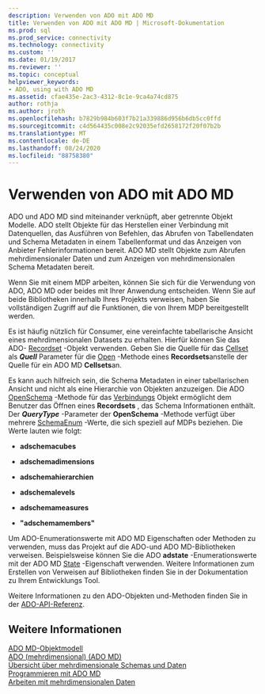 ```yaml
---
description: Verwenden von ADO mit ADO MD
title: Verwenden von ADO mit ADO MD | Microsoft-Dokumentation
ms.prod: sql
ms.prod_service: connectivity
ms.technology: connectivity
ms.custom: ''
ms.date: 01/19/2017
ms.reviewer: ''
ms.topic: conceptual
helpviewer_keywords:
- ADO, using with ADO MD
ms.assetid: cfae435e-2ac3-4312-8c1e-9ca4a74cd875
author: rothja
ms.author: jroth
ms.openlocfilehash: b7829b984b603f7b21a339886d956b6db5cc0ffd
ms.sourcegitcommit: c4d564435c008e2c92035efd2658172f20f07b2b
ms.translationtype: MT
ms.contentlocale: de-DE
ms.lasthandoff: 08/24/2020
ms.locfileid: "88758380"
---
```

# <a name="using-ado-with-ado-md"></a>Verwenden von ADO mit ADO MD
ADO und ADO MD sind miteinander verknüpft, aber getrennte Objekt Modelle. ADO stellt Objekte für das Herstellen einer Verbindung mit Datenquellen, das Ausführen von Befehlen, das Abrufen von Tabellendaten und Schema Metadaten in einem Tabellenformat und das Anzeigen von Anbieter Fehlerinformationen bereit. ADO MD stellt Objekte zum Abrufen mehrdimensionaler Daten und zum Anzeigen von mehrdimensionalen Schema Metadaten bereit.  
  
 Wenn Sie mit einem MDP arbeiten, können Sie sich für die Verwendung von ADO, ADO MD oder beides mit Ihrer Anwendung entscheiden. Wenn Sie auf beide Bibliotheken innerhalb Ihres Projekts verweisen, haben Sie vollständigen Zugriff auf die Funktionen, die von Ihrem MDP bereitgestellt werden.  
  
 Es ist häufig nützlich für Consumer, eine vereinfachte tabellarische Ansicht eines mehrdimensionalen Datasets zu erhalten. Hierfür können Sie das ADO- [Recordset](../../reference/ado-api/recordset-object-ado.md) -Objekt verwenden. Geben Sie die Quelle für das [Cellset](../../reference/ado-md-api/cellset-object-ado-md.md) als ***Quell*** Parameter für die [Open](../../reference/ado-api/open-method-ado-recordset.md) -Methode eines **Recordsets**anstelle der Quelle für ein ADO MD **Cellsets**an.  
  
 Es kann auch hilfreich sein, die Schema Metadaten in einer tabellarischen Ansicht und nicht als eine Hierarchie von Objekten anzuzeigen. Die ADO [OpenSchema](../../reference/ado-api/openschema-method.md) -Methode für das [Verbindungs](../../reference/ado-api/connection-object-ado.md) Objekt ermöglicht dem Benutzer das Öffnen eines **Recordsets** , das Schema Informationen enthält. Der ***QueryType*** -Parameter der **OpenSchema** -Methode verfügt über mehrere [SchemaEnum](../../reference/ado-api/schemaenum.md) -Werte, die sich speziell auf MDPs beziehen. Die Werte lauten wie folgt:  
  
-   **adschemacubes**  
  
-   **adschemadimensions**  
  
-   **adschemahierarchien**  
  
-   **adschemalevels**  
  
-   **adschemameasures**  
  
-   **"adschemamembers"**  
  
 Um ADO-Enumerationswerte mit ADO MD Eigenschaften oder Methoden zu verwenden, muss das Projekt auf die ADO-und ADO MD-Bibliotheken verweisen. Beispielsweise können Sie die ADO **adstate** -Enumerationswerte mit der ADO MD [State](../../reference/ado-md-api/state-property-ado-md.md) -Eigenschaft verwenden. Weitere Informationen zum Erstellen von Verweisen auf Bibliotheken finden Sie in der Dokumentation zu Ihrem Entwicklungs Tool.  
  
 Weitere Informationen zu den ADO-Objekten und-Methoden finden Sie in der [ADO-API-Referenz](../../reference/ado-api/ado-api-reference.md).  
  
## <a name="see-also"></a>Weitere Informationen  
 [ADO MD-Objektmodell](../../reference/ado-md-api/ado-md-object-model.md)   
 [ADO (mehrdimensional) (ADO MD)](./ado-multidimensional-ado-md.md)   
 [Übersicht über mehrdimensionale Schemas und Daten](./overview-of-multidimensional-schemas-and-data.md)   
 [Programmieren mit ADO MD](./programming-with-ado-md.md)   
 [Arbeiten mit mehrdimensionalen Daten](./working-with-multidimensional-data.md)
